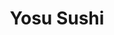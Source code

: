 ---
layout: place
title: "Yosu Sushi"
permalink: /oregon/portland/yosu-sushi.html
stateAbbr: OR
stateName: Oregon
cityName: Portland
seo:
  name: "Yosu Sushi"
  type: Restaurant
  links: http://www.yosusushi.com/
description: "Yosu Sushi serves delicious sushi in Portland, Oregon. Try fresh Japanese dishes for a great dining experience. "
place_id: ChIJN6X7H12nlVQRxsDiJJKcZX8
photos:
  - name: >-
      places/ChIJN6X7H12nlVQRxsDiJJKcZX8/photos/AeeoHcJhN1i80nO14w3RTF8Q8tMRRJsGPEokRU3QeD2D1Q9V1r5GQJizj0X4N9k0QSKRI3WN1CbYR80e3qNVgviNNggp4AUXKODGIaq8EQdgX-CwlQT_WE_Cvnx66tBJCZ8lcaDDgLSufivDjhl6FYAUS4Q7RG9U111yM7lmsH3xnF_Q3ECmXuNekILQz3mmMbJr0iU7lIFEZJZ92KPOotl-S4uF8KvBpWPWBXdWJqy64eZqtaQyM8e_aeFPyDUWy65M-aJkR-b2hvrmHbRYO_jcDkLn0taJGGyj2msiKmP23A9OFQ
    widthPx: 1080
    heightPx: 607
    authorAttributions:
      - displayName: Yosu Sushi
        uri: https://maps.google.com/maps/contrib/117961974102737174883
        photoUri: >-
          https://lh3.googleusercontent.com/a/ACg8ocLkcFGCOJT3N7G_0jHziqpaSkTJOZRGcNj0HPgHRFPEw_RoXw=s100-p-k-no-mo
    flagContentUri: >-
      https://www.google.com/local/imagery/report/?cb_client=maps_api_places.places_api&image_key=!1e10!2sAF1QipMYmxnbq-LTP5nu-Tp9a8cE57AcJpYIosB5gIn1&hl=en-US
    googleMapsUri: >-
      https://www.google.com/maps/place//data=!3m4!1e2!3m2!1sAF1QipMYmxnbq-LTP5nu-Tp9a8cE57AcJpYIosB5gIn1!2e10!4m2!3m1!1s0x5495a75d1ffba537:0x7f659c9224e2c0c6
  - name: >-
      places/ChIJN6X7H12nlVQRxsDiJJKcZX8/photos/AeeoHcLmSKNMN9Z1sEpRheSTw_v1KUykK5s9WkWYsEJU9dn08vIf_-k7_u1sd1cPmyZkNtcLdnlDRy-NGg0aBQMoHpk2M5Yhkv1pcYrcPtfaR7NLel9InMJ-ZYVR4cre5eXXLHOo0CH3p-iGNnwNlP6twL_P4Yq3yJS30BOgOWsQPxoT2bQSyJqv7GzbWM-f-lPZzWXwlkUPP8DcNXrrrX_jt7t0lDgkZOT_Q9kwbbXNFAcrhZULjOwHjSpBbdmJZGWnbq9GXPAHoTmSqnWUy3kUMSIDK-K6K_lC-ZxYPe5E27P12R3YhWuMcxPZ6KXCV4P7ZcrRdkKyzR9SNLnErZ7somI3HARjgCvOIwLj86MgxUgU_uDaUKQgiD5-rz-QKzzFnb4CG5Wo4FBEhriXZdfxQtOQjckOdJQPu0vmZO4peztXYQ
    widthPx: 1290
    heightPx: 899
    authorAttributions:
      - displayName: Dongdong Ma
        uri: https://maps.google.com/maps/contrib/112486045593730105419
        photoUri: >-
          https://lh3.googleusercontent.com/a-/ALV-UjXm4Q1DRzqkGm4qU0Xum32E3Zd2YH4Tf3Cv9tnaom49FkxpLFM=s100-p-k-no-mo
    flagContentUri: >-
      https://www.google.com/local/imagery/report/?cb_client=maps_api_places.places_api&image_key=!1e10!2sCIHM0ogKEICAgID3qIXvIg&hl=en-US
    googleMapsUri: >-
      https://www.google.com/maps/place//data=!3m4!1e2!3m2!1sCIHM0ogKEICAgID3qIXvIg!2e10!4m2!3m1!1s0x5495a75d1ffba537:0x7f659c9224e2c0c6
  - name: >-
      places/ChIJN6X7H12nlVQRxsDiJJKcZX8/photos/AeeoHcKJQtPRyGErFocyMmYTkXjARcnrL34avJrL3Q-ggRJP4UQkmj-KcYGdsfZtLJfQ1Iq8n5r9m4ljrg9_dPmQdDenPql6ky4kKroPhYv4Gq9KrSrPBCrmwYRTRuzdfkp82Z6aHwFTntwcwQ5JJ2MUZAl9BO_Ht72Gq1KNzQydUt2pAdOUVOsi6r9etl_y6I9P_nTAbdR_qqEqgUNLFPz2qJqeZDrBE481fOkHxzEc2vNdLlAuO5U5pdPPM9wRCZrO8RMUr-n0wVp-m6ix1Gpt5cGFB3R8AuPS66r69lbO4hdrIA
    widthPx: 2625
    heightPx: 3375
    authorAttributions:
      - displayName: Yosu Sushi
        uri: https://maps.google.com/maps/contrib/117961974102737174883
        photoUri: >-
          https://lh3.googleusercontent.com/a/ACg8ocLkcFGCOJT3N7G_0jHziqpaSkTJOZRGcNj0HPgHRFPEw_RoXw=s100-p-k-no-mo
    flagContentUri: >-
      https://www.google.com/local/imagery/report/?cb_client=maps_api_places.places_api&image_key=!1e10!2sAF1QipN76Y76R55zhVpmGr9vAn_015ROX6zsniuyuufS&hl=en-US
    googleMapsUri: >-
      https://www.google.com/maps/place//data=!3m4!1e2!3m2!1sAF1QipN76Y76R55zhVpmGr9vAn_015ROX6zsniuyuufS!2e10!4m2!3m1!1s0x5495a75d1ffba537:0x7f659c9224e2c0c6
  - name: >-
      places/ChIJN6X7H12nlVQRxsDiJJKcZX8/photos/AeeoHcLGy8twgOzt5Hv7XBrEiV58tRvxy3mLVtUHmGxraH74EXFKacK5aFGRGCf3dKu6zuGoiqzDlWU0EIhJQ93un4d-svi1TvxPoOMCHmmwO0e9F9HiYK5l7y6cwIJv5kQcq6GqE-lYiMDdYxAOQFU30TfxyIjAClaeHIxSyALuFotC9fGWTm0TloZtk8i-ACXh1VuJA2Ff_JUSNgOnyMjQT3mtRMFWW9H3UABYYQpVzWk6Iw_ym475P6Lr9G16dSlbbBxk7Yni3Ana4VoCzN5Hc68Z6MFg14bN67FYOykN4f-tw8FkgH_6CRuHkH4MXvhRE4N7O2AkxBQJ9avhTbl3TBFEqeoBWcjq7iPitefxHkZoX9kMniyKYRPUAB0LLzIOwDEFPZCyNArskPR5ztDuQyNqU6rzzoS9ZzRYgIBFAhBurwHRlaNt5KhokK5Y8G1b
    widthPx: 4000
    heightPx: 3000
    authorAttributions:
      - displayName: Alexander Bourns
        uri: https://maps.google.com/maps/contrib/110048353586515803386
        photoUri: >-
          https://lh3.googleusercontent.com/a/ACg8ocKKNb53YXlq4jsxiBj-2AinljQ5ptFIuoImJl9GWqDXSrvqWA=s100-p-k-no-mo
    flagContentUri: >-
      https://www.google.com/local/imagery/report/?cb_client=maps_api_places.places_api&image_key=!1e10!2sCIABIhAGbzzgih_etGfUkI4ABNNG&hl=en-US
    googleMapsUri: >-
      https://www.google.com/maps/place//data=!3m4!1e2!3m2!1sCIABIhAGbzzgih_etGfUkI4ABNNG!2e10!4m2!3m1!1s0x5495a75d1ffba537:0x7f659c9224e2c0c6
  - name: >-
      places/ChIJN6X7H12nlVQRxsDiJJKcZX8/photos/AeeoHcIleLkQVFCU-x73mLC3h1d1xd6Ek28SNt-YvrSQFLyxSUUngadbahbnhsniZbm-ZuyOQyNgfj_ZQFtQCEn7DjD-FwCpu8f8rCMrHNz0xJKrlyuqZsZiZXRDF14-bey3sgsXrpBKdbGjG0vwUYXY6k8rkM8e17p98YNuadnk8XEVvj8VeRj_hlZES2hTpBk85pkGGsoQ-xYToY6mzgmgc2OkNoWVKL7d42ymVXjb682tuqOOGoFebhwMZyWYYywg59sWkYNLYO0tP7KhjbQKl-546hg73Jn2GsLLNvGPMU9yHveWEo93nxoEYCKJwvaMeyAwgt1ACnQ2nzJ5fgrP80int474auVhxfxZihbsvQKfkMpihzpiskwa43oME7J8Xwo1Gjp1Mv6msLWg0aY4SIoMdC1kqBB00fmWUcLdCNlsOA
    widthPx: 3024
    heightPx: 4032
    authorAttributions:
      - displayName: Riv “Mic CHK one” Rivers
        uri: https://maps.google.com/maps/contrib/105976887049456018427
        photoUri: >-
          https://lh3.googleusercontent.com/a-/ALV-UjVTnqRuqHYBs19zi0c7PawoQTZmy97UDMOL9QWur4z6GDgzoCG42g=s100-p-k-no-mo
    flagContentUri: >-
      https://www.google.com/local/imagery/report/?cb_client=maps_api_places.places_api&image_key=!1e10!2sCIHM0ogKEICAgMDI3syIJg&hl=en-US
    googleMapsUri: >-
      https://www.google.com/maps/place//data=!3m4!1e2!3m2!1sCIHM0ogKEICAgMDI3syIJg!2e10!4m2!3m1!1s0x5495a75d1ffba537:0x7f659c9224e2c0c6
  - name: >-
      places/ChIJN6X7H12nlVQRxsDiJJKcZX8/photos/AeeoHcKVhh5xpNppqoKjwhiBsYrrTA-n6vzgh7DQR9cJ8Yl4-d3MV01Q2ZdSVvGQYUYBErkl0za8_RiM5RBDOHd_kP7gZXz1VMk6yQDungxYvV-yOmGacMRkUzMRGmRcdPfRyVAQYsbTb33ncCprIbM3ExToMskU91lZ_7rWfZXhzPE2RkRX-_bcbzEZ--T0hKi67uKonB3qnwZF8V72EM4-yU6sBBIl1gCNlhuq_U1IP98Gpok5-0aV5IQnYnmVvkE-dlXOCtW8WB2qxetTo1Tf65G-kLlLvQlmIS0bbynXkuUIX5hYQs88Sodb0pQzTXpi0WL5RywNblzpTfL9EXGq6JnPxPmb-7uQy_oueJhWwYsfQ5mSv9MEsy8Gojy7SIdCretscUYDW-avN2DG3En5F8htTPDTLlmQpXtnbP0m9eSgQA
    widthPx: 3600
    heightPx: 4800
    authorAttributions:
      - displayName: Rocío Maldonado
        uri: https://maps.google.com/maps/contrib/110286509042016342008
        photoUri: >-
          https://lh3.googleusercontent.com/a-/ALV-UjUEADu0-hZ1T9lrg-FAOgwGa2Vsoyj5ey96MunRV0Re71-JHfivLw=s100-p-k-no-mo
    flagContentUri: >-
      https://www.google.com/local/imagery/report/?cb_client=maps_api_places.places_api&image_key=!1e10!2sCIHM0ogKEICAgIDX7Z6TYw&hl=en-US
    googleMapsUri: >-
      https://www.google.com/maps/place//data=!3m4!1e2!3m2!1sCIHM0ogKEICAgIDX7Z6TYw!2e10!4m2!3m1!1s0x5495a75d1ffba537:0x7f659c9224e2c0c6
  - name: >-
      places/ChIJN6X7H12nlVQRxsDiJJKcZX8/photos/AeeoHcL9gDjpr6X-gQ-pJIL4X5fhv1qhZDtEf0vMfE0O2xwjrI-nvdteXA2n3ZpVAzebZsNT-iN37Eq-lc3JnHTw6XAcKroZp3oqm99enOwQy_bxEy6iH9zvD8S_H81i5swoYWZlBEyWfj9tpzqyqSPTS-WFmjofbaFPhJpFzA0QHV69JqcQ-1xxPXzNqHsrVWr1fDTUgx_zVBduTDzmM1VKJO6PsE5ZHNtiUQqFlx9wkmM8ayktO5OUPx0fD26kZ0HAJKSV_rGLDOPs28q0itBOgKccK5Q3xWnKeBURbr4S-O-X3dH4Mj2DGNV0eWij04AZxxbtMkUStBNPGpJ6KuuFl680asq9m-OAgBhkJnHTJzZTciZ5AYCeTbk1l5kWxsCXhArfh_VZ9omI0yHC1g1KTXkovhjmmuSBdgT4hSCtNUxUPd0
    widthPx: 3600
    heightPx: 4800
    authorAttributions:
      - displayName: Grumpy Acorn
        uri: https://maps.google.com/maps/contrib/100832308356880663671
        photoUri: >-
          https://lh3.googleusercontent.com/a/ACg8ocIoFyMRuEP3RtX7wwgKh-HR9hnOAQcxmEY3NKbELY3Maw6g2g=s100-p-k-no-mo
    flagContentUri: >-
      https://www.google.com/local/imagery/report/?cb_client=maps_api_places.places_api&image_key=!1e10!2sCIHM0ogKEICAgIDnicvE7QE&hl=en-US
    googleMapsUri: >-
      https://www.google.com/maps/place//data=!3m4!1e2!3m2!1sCIHM0ogKEICAgIDnicvE7QE!2e10!4m2!3m1!1s0x5495a75d1ffba537:0x7f659c9224e2c0c6
  - name: >-
      places/ChIJN6X7H12nlVQRxsDiJJKcZX8/photos/AeeoHcLza9M-armK_g90BSV_wFHEPTZl5AclbaiNhtwmhlQVrRpKBfekZdMsu7M0-cST7bvJa2nn8HauzbmIk3LYvxTjlSgQvZvVJWBpILzJtd1jQptnvK9CPsCnDy_rbgTDiiXUUJ8P9ARai96eOyuf-x6ai2bp_wNE7Hsk2Qjtc1tHg78GHFuHi8AvgJzuamhnvkYy-2JSMoaQUwXKhi7ml9g7BIUiDLWDTuAASs1jnTy-FIK4u4B4WJAuEgeSoei9tj7J6hFIi-qF2PPSlgQ1NwftBvUlwaLb0vZNhRv_5JCsKlUCZU3u5JCqYWku8wZqPF6aXp7jAUL7wkO7IbsGcvo9paXH0S2ixbnxgfEblvQP7qOK9Qp0FIoV2cHdUcQnjZgQHTa7utXyA4GSbMqwNoS8jg-xTdGJwS7moUfHp-RbKVw
    widthPx: 4032
    heightPx: 3024
    authorAttributions:
      - displayName: Jarrett Eggenberger
        uri: https://maps.google.com/maps/contrib/105186626227333109920
        photoUri: >-
          https://lh3.googleusercontent.com/a/ACg8ocLZGchow4U6dK7fSrx1GtjkbjFDc5NJSOv9qnfyRagNJUA2eA=s100-p-k-no-mo
    flagContentUri: >-
      https://www.google.com/local/imagery/report/?cb_client=maps_api_places.places_api&image_key=!1e10!2sCIHM0ogKEICAgIC_0_mSqAE&hl=en-US
    googleMapsUri: >-
      https://www.google.com/maps/place//data=!3m4!1e2!3m2!1sCIHM0ogKEICAgIC_0_mSqAE!2e10!4m2!3m1!1s0x5495a75d1ffba537:0x7f659c9224e2c0c6
  - name: >-
      places/ChIJN6X7H12nlVQRxsDiJJKcZX8/photos/AeeoHcLNbJ095-CefZbHM2gY9REVckIJZ9-O8pWGPICzhc-xDmGawB3ZkOahsHR4zJED6ngrVhFkJyLEh_LDeYFjA8uaZDVI9LKQhRD3WgKGUt6plVNrZo46lIcWfp3LroLKDPQfYohLWJYzj4ILb5IBPzxINYm6mOK16c5HOaZROEUdDqNl9DsQE-2ZSeodkfUjQ38ESF6AmmYH7MqGbJv5gWIFxdkpcMpR_fNRxtTsT_ctjcR9PZ1Ep-wvks07hVF4OnXwDFS7amO85joOBV76m2rPx_XDVhiMUDuJEtnT3at2BzLleT8_mlmYcc2dIqc6Dnml2lHmYGeihkKp6lQgbqQu3R3RGelhu9hFt_CzGRwui3TYcWfS-EeIyE6X4UU1YHhtdN40sWXQe1Ib__6x5PQK-mCkTxn4aeHrr28IsAM
    widthPx: 3024
    heightPx: 4032
    authorAttributions:
      - displayName: Autumn Redwood
        uri: https://maps.google.com/maps/contrib/115691549321645940220
        photoUri: >-
          https://lh3.googleusercontent.com/a-/ALV-UjX10Xfsn0N2iQS-kTUkYe3AfgDVrGArAdbha58pTQX8NVNh9MF4zg=s100-p-k-no-mo
    flagContentUri: >-
      https://www.google.com/local/imagery/report/?cb_client=maps_api_places.places_api&image_key=!1e10!2sCIHM0ogKEICAgICNnPDgWg&hl=en-US
    googleMapsUri: >-
      https://www.google.com/maps/place//data=!3m4!1e2!3m2!1sCIHM0ogKEICAgICNnPDgWg!2e10!4m2!3m1!1s0x5495a75d1ffba537:0x7f659c9224e2c0c6
  - name: >-
      places/ChIJN6X7H12nlVQRxsDiJJKcZX8/photos/AeeoHcLC_uM_5NBnTD1tdpB3DfmFQZwhn9GUvh5NxkXC6Jv9RjmRGeiTzz0HaU0eEfYTlZdwKkFIvXHBfrLyXPMos8Mremkx29wsXP2XOMiSQ1DPzdH8H0F-nu-d1eWRB3c1YzfdLipu76vI9MiqaBZrmpw3Iu1zwFls8DqRB5bbIdqtlqfJartfe2QswEpy0pzK3nPAV3VU-dPAzfdQRQAQ7rc0rEYHqfEcxPeob_YmdhZhRojl7gfcIBciV1jRxUuKWbnRe3Gd_29GEkgCctqHmZQftrX39scne4w3GpMtLSgdwA
    widthPx: 2625
    heightPx: 3375
    authorAttributions:
      - displayName: Yosu Sushi
        uri: https://maps.google.com/maps/contrib/117961974102737174883
        photoUri: >-
          https://lh3.googleusercontent.com/a/ACg8ocLkcFGCOJT3N7G_0jHziqpaSkTJOZRGcNj0HPgHRFPEw_RoXw=s100-p-k-no-mo
    flagContentUri: >-
      https://www.google.com/local/imagery/report/?cb_client=maps_api_places.places_api&image_key=!1e10!2sAF1QipNc0Ts1xAh7UK9HFmGNl3mIb4X46cZpmUANLWWK&hl=en-US
    googleMapsUri: >-
      https://www.google.com/maps/place//data=!3m4!1e2!3m2!1sAF1QipNc0Ts1xAh7UK9HFmGNl3mIb4X46cZpmUANLWWK!2e10!4m2!3m1!1s0x5495a75d1ffba537:0x7f659c9224e2c0c6
address: '628 NE Broadway #100, Portland, OR 97232, USA'
street: '628 NE Broadway #100'
city: Portland
state: OR
zip: '97232'
country: USA
neighborhood: Northeast Portland
latitude: '45.534906'
longitude: '-122.658927'
accessibility_options:
  wheelchairAccessibleEntrance: true
business_status: OPERATIONAL
name: Yosu Sushi
google_maps_links:
  directionsUri: >-
    https://www.google.com/maps/dir//''/data=!4m7!4m6!1m1!4e2!1m2!1m1!1s0x5495a75d1ffba537:0x7f659c9224e2c0c6!3e0
  placeUri: https://maps.google.com/?cid=9179915566962622662
  writeAReviewUri: >-
    https://www.google.com/maps/place//data=!4m3!3m2!1s0x5495a75d1ffba537:0x7f659c9224e2c0c6!12e1
  reviewsUri: >-
    https://www.google.com/maps/place//data=!4m4!3m3!1s0x5495a75d1ffba537:0x7f659c9224e2c0c6!9m1!1b1
  photosUri: >-
    https://www.google.com/maps/place//data=!4m3!3m2!1s0x5495a75d1ffba537:0x7f659c9224e2c0c6!10e5
primary_type: Japanese Restaurant
opening_hours:
  regular: null
  current: null
secondary_opening_hours:
  regular:
    weekdayDescriptions: null
    type: null
  current:
    weekdayDescriptions: null
    type: null
phone: (971) 867-2140
price_level: PRICE_LEVEL_MODERATE
price_range: $10 &ndash; $20
rating: '4.3'
rating_count: 94
website: http://www.yosusushi.com/
reviews: null
parking_options: null
payment_options: null
allow_dogs: null
curbside_pickup: null
delivery: null
dine_in: null
good_for_children: null
good_for_groups: null
good_for_sports: null
live_music: null
menu_for_children: null
outdoor_seating: null
reservable: null
restroom: null
serves_beer: null
serves_breakfast: null
serves_brunch: null
serves_cocktails: null
serves_coffee: null
serves_dinner: null
serves_dessert: null
serves_lunch: null
serves_vegetarian_food: null
serves_wine: null
takeout: null
summary: null

---